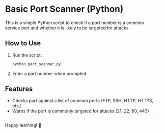 # Basic Port Scanner (Python)

This is a simple Python script to check if a port number is a common service port and whether it is likely to be targeted for attacks.

## How to Use

1. Run the script:
    ```bash
    python port_scanner.py
    ```
2. Enter a port number when prompted.

## Features

- Checks port against a list of common ports (FTP, SSH, HTTP, HTTPS, etc.)
- Warns if the port is commonly targeted for attacks (21, 22, 80, 443)

---

Happy learning! 🚀